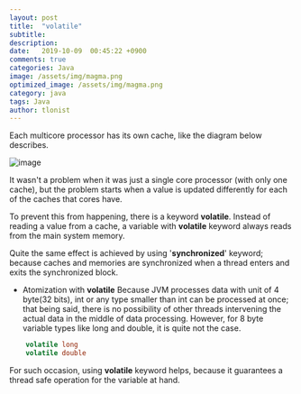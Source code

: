 ```yaml
---
layout: post
title:  "volatile"
subtitle:
description:
date:   2019-10-09  00:45:22 +0900
comments: true
categories: Java
image: /assets/img/magma.png
optimized_image: /assets/img/magma.png
category: java
tags: Java
author: tlonist
---
```


Each multicore processor has its own cache, like the diagram below describes.

![image](https://qph.fs.quoracdn.net/main-qimg-434f6d0045b7959bd50a0a031716cc25)

It wasn't a problem when it was just a single core processor (with only one cache), but the problem starts when a value is updated differently for each of the caches that cores have. 

To prevent this from happening, there is a keyword **volatile**.
Instead of reading a value from a cache, a variable with **volatile** keyword always reads from the main system memory. 

Quite the same effect is achieved by using '**synchronized**' keyword; because caches and memories are synchronized when a thread enters and exits the synchronized block. 

- Atomization with **volatile**
Because JVM processes data with unit of 4 byte(32 bits), int or any type smaller than int can be processed at once; that being said, there is no possibility of other threads intervening the actual data in the middle of data processing. However, for 8 byte variable types like long and double, it is quite not the case. 

```java
    volatile long
    volatile double
```

For such occasion, using **volatile** keyword helps, because it guarantees a thread safe operation for the variable at hand. 